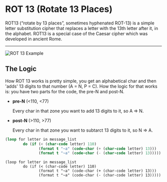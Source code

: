 # ROT 13 (Rotate 13 Places)

ROT13 (“rotate by 13 places”, sometimes hyphenated ROT-13) is a simple letter substitution cipher that replaces a letter with the 13th letter after it, in the alphabet. ROT13 is a special case of the Caesar cipher which was developed in ancient Rome.

---

![ROT 13 Example](https://upload.wikimedia.org/wikipedia/commons/thumb/3/33/ROT13_table_with_example.svg/1280px-ROT13_table_with_example.svg.png)


## The Logic

How ROT 13 works is pretty simple, you get an alphabetical char and then 'adds'
13 digits to that number (A = N, P = C). How the logic for that works is: you
have two parts for the code, the pre-N and post-N.

* **pre-N** (<110, <77)
  
  Every char in that zone you want to add 13 digits to it, so A => N.
  
* **post-N** (>110, >77)
  
  Every char in that zone you want to subtarct 13 digits to it, so N => A.

```lisp
(loop for letter in message_list
        do (if (< (char-code letter) 110)
               (format t "~a" (code-char (+ (char-code letter) 13)))
               (format t "~a" (code-char (- (char-code letter) 13)))))
```

``` common-lisp
(loop for letter in message_list
        do (if (< (char-code letter) 110)
               (format t "~a" (code-char (+ (char-code letter) 13)))
               (format t "~a" (code-char (- (char-code letter) 13)))))
```
